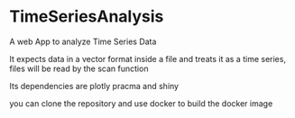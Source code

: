 # TimeSeriesAnalysis
A web App to analyze Time Series Data


It expects data in a vector format inside a file and treats it as a time series, files will be read by the scan function

Its dependencies are plotly pracma and shiny

you can clone the repository and use docker to build the docker image
